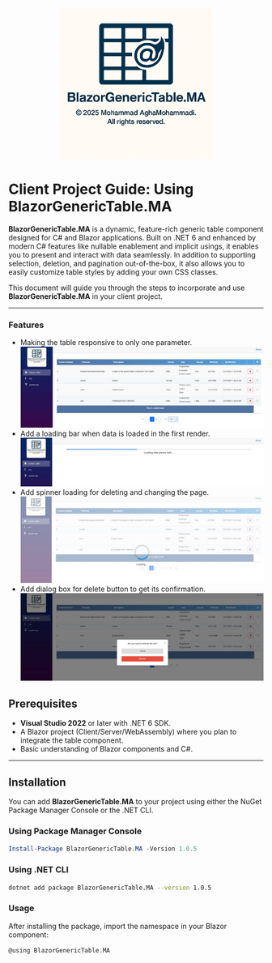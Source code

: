 <div align="center">
  <img src="https://github.com/Mohammad-A-m2/BlazorGenericTable.MA/blob/main/wwwroot/BlazorGenericTable.MA.jpg" alt="Project Logo" width="300">
</div>

# Client Project Guide: Using BlazorGenericTable.MA

**BlazorGenericTable.MA** is a dynamic, feature-rich generic table component designed for C# and Blazor applications. Built on .NET 6 and enhanced by modern C# features like nullable enablement and implicit usings, it enables you to present and interact with data seamlessly. In addition to supporting selection, deletion, and pagination out-of-the-box, it also allows you to easily customize table styles by adding your own CSS classes.

This document will guide you through the steps to incorporate and use **BlazorGenericTable.MA** in your client project.

---
### Features

- Making the table responsive to only one parameter.  
  ![[Responsive Table](IMAGE_LINK_HERE)](https://github.com/Mohammad-A-m2/BlazorGenericTable.MA/blob/main/wwwroot/tableImages/TableOne.jpg)
- Add a loading bar when data is loaded in the first render.  
  ![[Loading Bar](IMAGE_LINK_HERE)](https://github.com/Mohammad-A-m2/BlazorGenericTable.MA/blob/main/wwwroot/tableImages/First%20loading%20bar.jpg)
- Add spinner loading for deleting and changing the page.  
  ![[Spinner Loading](IMAGE_LINK_HERE)](https://github.com/Mohammad-A-m2/BlazorGenericTable.MA/blob/main/wwwroot/tableImages/Circle%20Loading.jpg)
- Add dialog box for delete button to get its confirmation.  
  ![[Delete Confirmation](IMAGE_LINK_HERE)](https://github.com/Mohammad-A-m2/BlazorGenericTable.MA/blob/main/wwwroot/tableImages/Delete%20confirmation.jpg)
## Prerequisites

- **Visual Studio 2022** or later with .NET 6 SDK.
- A Blazor project (Client/Server/WebAssembly) where you plan to integrate the table component.
- Basic understanding of Blazor components and C#.

---

## Installation

You can add **BlazorGenericTable.MA** to your project using either the NuGet Package Manager Console or the .NET CLI.

### Using Package Manager Console

```Powershell
Install-Package BlazorGenericTable.MA -Version 1.0.5
```

### Using .NET CLI
 ```bash
dotnet add package BlazorGenericTable.MA --version 1.0.5
 ```

### Usage
After installing the package, import the namespace in your Blazor component:
```Razor
@using BlazorGenericTable.MA
